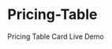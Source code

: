 # Pricing-Table
Pricing Table Card Live Demo

<!-- Please follow codes step by step -->
<!-- This file will be deleted wthin a wekk -->

<!-- And Don't share this <b>Publicly</b> till the real file is being uploaded on my site -->
